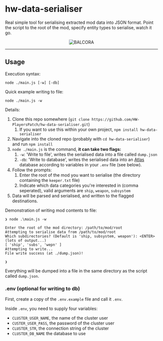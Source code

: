 # hw-data-serialiser

Real simple tool for serialising extracted mod data into JSON format. Point the script to the root of the mod, specify entity types to serialise, watch it go.

<p align="center"><img src="https://i.imgur.com/uMvwk6r.png" alt="BALCORA" /></p>

---

## Usage

Execution syntax:
```shell
node ./main.js [-w] [-db]
```
Quick example writing to file:
```shell
node ./main.js -w
```
Details:
1. Clone this repo somewhere (`git clone https://github.com/HW-PlayersPatch/hw-data-serialiser.git`)
    1. If you want to use this within your own project, `npm install hw-data-serialiser`
2. Navigate into the cloned repo (probably with `cd hw-data-serialiser`) and run `npm install`
3. `node ./main.js` is the command, **it can take two flags:**
    1. `-w`: 'Write to file', writes the serialised data into a file called `dump.json`
    2. `-db`: 'Write to database', writes the serialised data into an [Atlas](https://www.mongodb.com/cloud/atlas) database according to variables in your `.env` file (see below).
4. Follow the prompts:
    1. Enter the root of the mod you want to serialise (the directory containing the `keeper.txt` file)
    2. Indicate which data categories you're interested in (comma seperated), valid arguments are `ship`, `weapon`, `subsystem`
5. Data will be parsed and serialised, and written to the flagged destinations.

Demonstration of writing mod contents to file:
```shell
❯ node .\main.js -w

Enter the root of the mod directory: /path/to/mod/root
Attempting to serialise data from /path/to/mod/root
Which subdirectories? (Default is 'ship, subsystem, weapon'): <ENTER>
(lots of output...)
[ 'ship', 'subs', 'wepn' ]
Attempting to write...
File write success (at ./dump.json)!

❯ 
```
Everything will be dumped into a file in the same directory as the script called `dump.json`.

### .env (optional for writing to db)

First, create a copy of the `.env.example` file and call it `.env`.

Inside `.env`, you need to supply four variables:
- `CLUSTER_USER_NAME`, the name of the cluster user
- `CUSTER_USER_PASS`, the password of the cluster user
- `CLUSTER_STR`, the connection string of the cluster
- `CLUSTER_DB_NAME` the database to use
